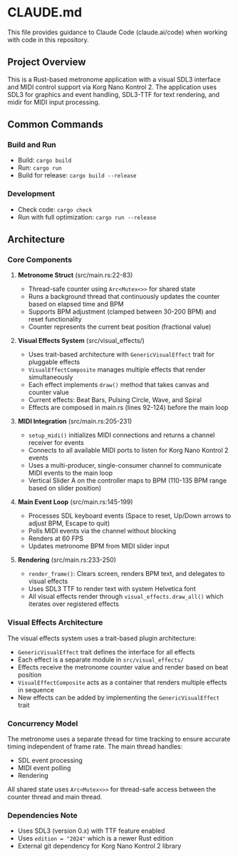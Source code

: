 # CLAUDE.md

This file provides guidance to Claude Code (claude.ai/code) when working with code in this repository.

## Project Overview

This is a Rust-based metronome application with a visual SDL3 interface and MIDI control support via Korg Nano Kontrol 2. The application uses SDL3 for graphics and event handling, SDL3-TTF for text rendering, and midir for MIDI input processing.

## Common Commands

### Build and Run
- Build: `cargo build`
- Run: `cargo run`
- Build for release: `cargo build --release`

### Development
- Check code: `cargo check`
- Run with full optimization: `cargo run --release`

## Architecture

### Core Components

1. **Metronome Struct** (src/main.rs:22-83)
   - Thread-safe counter using `Arc<Mutex<>>` for shared state
   - Runs a background thread that continuously updates the counter based on elapsed time and BPM
   - Supports BPM adjustment (clamped between 30-200 BPM) and reset functionality
   - Counter represents the current beat position (fractional value)

2. **Visual Effects System** (src/visual_effects/)
   - Uses trait-based architecture with `GenericVisualEffect` trait for pluggable effects
   - `VisualEffectComposite` manages multiple effects that render simultaneously
   - Each effect implements `draw()` method that takes canvas and counter value
   - Current effects: Beat Bars, Pulsing Circle, Wave, and Spiral
   - Effects are composed in main.rs (lines 92-124) before the main loop

3. **MIDI Integration** (src/main.rs:205-231)
   - `setup_midi()` initializes MIDI connections and returns a channel receiver for events
   - Connects to all available MIDI ports to listen for Korg Nano Kontrol 2 events
   - Uses a multi-producer, single-consumer channel to communicate MIDI events to the main loop
   - Vertical Slider A on the controller maps to BPM (110-135 BPM range based on slider position)

4. **Main Event Loop** (src/main.rs:145-199)
   - Processes SDL keyboard events (Space to reset, Up/Down arrows to adjust BPM, Escape to quit)
   - Polls MIDI events via the channel without blocking
   - Renders at 60 FPS
   - Updates metronome BPM from MIDI slider input

5. **Rendering** (src/main.rs:233-250)
   - `render_frame()`: Clears screen, renders BPM text, and delegates to visual effects
   - Uses SDL3 TTF to render text with system Helvetica font
   - All visual effects render through `visual_effects.draw_all()` which iterates over registered effects

### Visual Effects Architecture

The visual effects system uses a trait-based plugin architecture:
- `GenericVisualEffect` trait defines the interface for all effects
- Each effect is a separate module in `src/visual_effects/`
- Effects receive the metronome counter value and render based on beat position
- `VisualEffectComposite` acts as a container that renders multiple effects in sequence
- New effects can be added by implementing the `GenericVisualEffect` trait

### Concurrency Model

The metronome uses a separate thread for time tracking to ensure accurate timing independent of frame rate. The main thread handles:
- SDL event processing
- MIDI event polling
- Rendering

All shared state uses `Arc<Mutex<>>` for thread-safe access between the counter thread and main thread.

### Dependencies Note

- Uses SDL3 (version 0.x) with TTF feature enabled
- Uses `edition = "2024"` which is a newer Rust edition
- External git dependency for Korg Nano Kontrol 2 library
